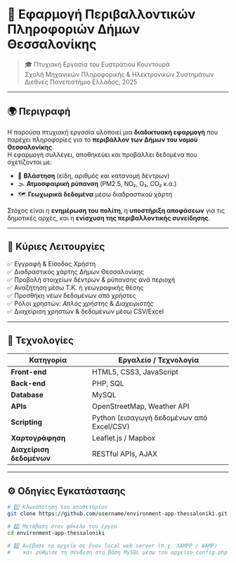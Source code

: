 # 🌿 Εφαρμογή Περιβαλλοντικών Πληροφοριών Δήμων Θεσσαλονίκης

> 🎓 Πτυχιακή Εργασία του Ευστράτιου Κουντουρά  
> Σχολή Μηχανικών Πληροφορικής & Ηλεκτρονικών Συστημάτων  
> Διεθνές Πανεπιστήμιο Ελλάδος, 2025  

---

## 🌍 Περιγραφή

Η παρούσα πτυχιακή εργασία υλοποιεί μια **διαδικτυακή εφαρμογή** που παρέχει πληροφορίες για το **περιβάλλον των Δήμων του νομού Θεσσαλονίκης**.  
Η εφαρμογή συλλέγει, αποθηκεύει και προβάλλει δεδομένα που σχετίζονται με:

- 🌲 **Βλάστηση** (είδη, αριθμός και κατανομή δέντρων)  
- 🌫️ **Ατμοσφαιρική ρύπανση** (PM2.5, NO₂, O₃, CO₂ κ.ά.)  
- 🗺️ **Γεωχωρικά δεδομένα** μέσω διαδραστικού χάρτη  

Στόχος είναι η **ενημέρωση του πολίτη**, η **υποστήριξη αποφάσεων** για τις δημοτικές αρχές, και η **ενίσχυση της περιβαλλοντικής συνείδησης**.

---

## 🧭 Κύριες Λειτουργίες

✅ Εγγραφή & Είσοδος Χρήστη  
✅ Διαδραστικός χάρτης Δήμων Θεσσαλονίκης  
✅ Προβολή στοιχείων δέντρων & ρύπανσης ανά περιοχή  
✅ Αναζήτηση μέσω Τ.Κ. ή γεωγραφικής θέσης  
✅ Προσθήκη νέων δεδομένων από χρήστες  
✅ Ρόλοι χρηστών: *Απλός χρήστης* & *Διαχειριστής*  
✅ Διαχείριση χρηστών & δεδομένων μέσω CSV/Excel  

---

## 🧩 Τεχνολογίες

| Κατηγορία | Εργαλείο / Τεχνολογία |
|------------|------------------------|
| **Front-end** | HTML5, CSS3, JavaScript |
| **Back-end** | PHP, SQL |
| **Database** | MySQL |
| **APIs** | OpenStreetMap, Weather API |
| **Scripting** | Python (εισαγωγή δεδομένων από Excel/CSV) |
| **Χαρτογράφηση** | Leaflet.js / Mapbox |
| **Διαχείριση δεδομένων** | RESTful APIs, AJAX |

---

## ⚙️ Οδηγίες Εγκατάστασης

```bash
# 1️⃣ Κλωνοποίηση του αποθετηρίου
git clone https://github.com/username/environment-app-thessaloniki.git

# 2️⃣ Μετάβαση στον φάκελο του έργου
cd environment-app-thessaloniki

# 3️⃣ Ανέβασε τα αρχεία σε έναν local web server (π.χ. XAMPP / WAMP)
#    και ρύθμισε τη σύνδεση στη βάση MySQL μέσω του αρχείου config.php


